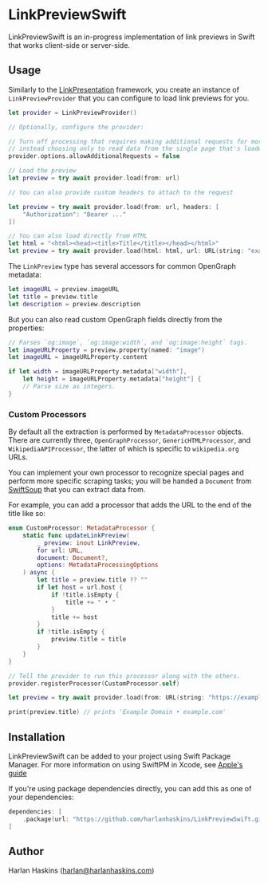 # LinkPreviewSwift

LinkPreviewSwift is an in-progress implementation of link previews in Swift that works client-side or server-side.

## Usage

Similarly to the [LinkPresentation](https://developer.apple.com/documentation/linkpresentation) framework, you create an instance of `LinkPreviewProvider`
that you can configure to load link previews for you.

```swift
let provider = LinkPreviewProvider()

// Optionally, configure the provider:

// Turn off processing that requires making additional requests for more information,
// instead choosing only to read data from the single page that's loaded.
provider.options.allowAdditionalRequests = false

// Load the preview
let preview = try await provider.load(from: url)

// You can also provide custom headers to attach to the request

let preview = try await provider.load(from: url, headers: [
    "Authorization": "Bearer ..."
])

// You can also load directly from HTML
let html = "<html><head><title>Title</title></head></html>"
let preview = try await provider.load(html: html, url: URL(string: "example.com")!)
```

The `LinkPreview` type has several accessors for common OpenGraph metadata:

```swift
let imageURL = preview.imageURL
let title = preview.title
let description = preview.description
```

But you can also read custom OpenGraph fields directly from the properties:

```swift
// Parses `og:image`, `og:image:width`, and `og:image:height` tags.
let imageURLProperty = preview.property(named: "image")
let imageURL = imageURLProperty.content

if let width = imageURLProperty.metadata["width"], 
    let height = imageURLProperty.metadata["height"] {
    // Parse size as integers.
}
```

### Custom Processors

By default all the extraction is performed by `MetadataProcessor` objects. There
are currently three, `OpenGraphProcessor`, `GenericHTMLProcessor`, and
`WikipediaAPIProcessor`, the latter of which is specific to `wikipedia.org` URLs.

You can implement your own processor to recognize special pages and perform more
specific scraping tasks; you will be handed a `Document` from [SwiftSoup](https://github.com/scinfu/SwiftSoup)
that you can extract data from.

For example, you can add a processor that adds the URL to the end of the title like so:

```swift
enum CustomProcessor: MetadataProcessor {
    static func updateLinkPreview(
        _ preview: inout LinkPreview,
        for url: URL,
        document: Document?,
        options: MetadataProcessingOptions
    ) async {
        let title = preview.title ?? ""
        if let host = url.host {
            if !title.isEmpty {
                title += " • "
            }
            title += host
        }
        if !title.isEmpty {
            preview.title = title
        }
    }
}

// Tell the provider to run this processor along with the others.
provider.registerProcessor(CustomProcessor.self)

let preview = try await provider.load(from: URL(string: "https://example.com")!)

print(preview.title) // prints 'Example Domain • example.com'
```

## Installation

LinkPreviewSwift can be added to your project using Swift Package Manager. For more
information on using SwiftPM in Xcode, see [Apple's guide](https://developer.apple.com/documentation/xcode/adding-package-dependencies-to-your-app)

If you're using package dependencies directly, you can add this as one of your dependencies:

```swift
dependencies: [
    .package(url: "https://github.com/harlanhaskins/LinkPreviewSwift.git", branch: "main")
]
```

## Author

Harlan Haskins ([harlan@harlanhaskins.com](mailto:harlan@harlanhaskins.com))
